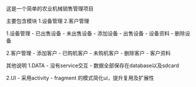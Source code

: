 

这是一个简单的农业机械销售管理项目

主要包含模块
      1.设备管理
      2.客户管理

1.设备管理
    - 已出售设备
    - 未出售设备
    - 添加设备
    - 出售设备
    - 设备资料
    - 删除设备
   
2.客户管理
    - 添加客户
    - 已购机客户
    - 未购机客户
    - 删除客户
    - 客户资料


其他说明
1.DATA
    - 没有service交互
    - 数据全部保存在database以及sdcard
    
2.UI
    - 采用activity - fragment 的模式简化ui，提升复用及扩展性
    
    
